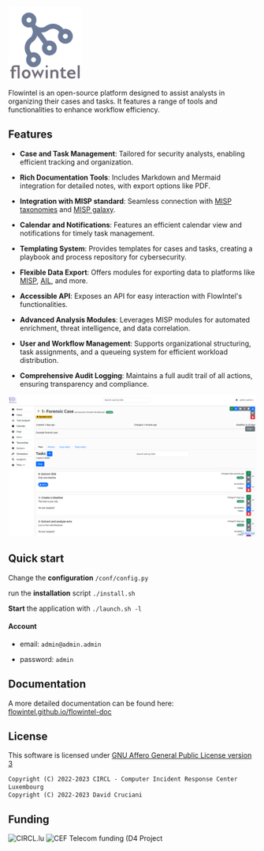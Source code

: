 <img title="" src="./doc/flowintel_logo.png" alt="" width="149" data-align="center">

Flowintel is an open-source platform designed to assist analysts in organizing their cases and tasks. It features a range of tools and functionalities to enhance workflow efficiency. 

## Features

- **Case and Task Management**: Tailored for security analysts, enabling efficient tracking and organization.

- **Rich Documentation Tools**: Includes Markdown and Mermaid integration for detailed notes, with export options like PDF.

- **Integration with MISP standard**: Seamless connection with [MISP taxonomies](https://github.com/MISP/misp-taxonomies) and [MISP galaxy](https://www.misp-galaxy.org/).

- **Calendar and Notifications**: Features an efficient calendar view and notifications for timely task management.

- **Templating System**: Provides templates for cases and tasks, creating a playbook and process repository for cybersecurity.

- **Flexible Data Export**: Offers modules for exporting data to platforms like [MISP](https://www.misp-project.org/), [AIL](https://www.ail-project.org/), and more.

- **Accessible API**: Exposes an API for easy interaction with FlowIntel's functionalities.

- **Advanced Analysis Modules**: Leverages MISP modules for automated enrichment, threat intelligence, and data correlation.

- **User and Workflow Management**: Supports organizational structuring, task assignments, and a queueing system for efficient workload distribution.

- **Comprehensive Audit Logging**: Maintains a full audit trail of all actions, ensuring transparency and compliance.

![task-management](./doc/case_example.png)


## Quick start

Change the **configuration** `/conf/config.py`

run the **installation** script `./install.sh`

**Start** the application with `./launch.sh -l`

#### Account

- email: `admin@admin.admin`

- password: `admin`

## Documentation
A more detailed documentation can be found here: [flowintel.github.io/flowintel-doc](flowintel.github.io/flowintel-doc)

## License

This software is licensed under [GNU Affero General Public License version 3](http://www.gnu.org/licenses/agpl-3.0.html)

```
Copyright (C) 2022-2023 CIRCL - Computer Incident Response Center Luxembourg
Copyright (C) 2022-2023 David Cruciani
```

## Funding

![CIRCL.lu](https://www.circl.lu/assets/images/logo.png)
![CEF Telecom funding (D4 Project](https://www.misp-project.org/assets/images/en_cef.png)
